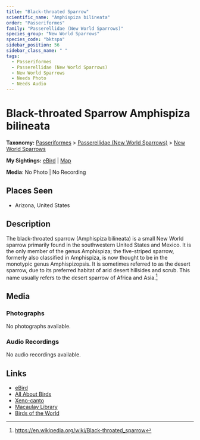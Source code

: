 ```yaml
---
title: "Black-throated Sparrow"
scientific_name: "Amphispiza bilineata"
order: "Passeriformes"
family: "Passerellidae (New World Sparrows)"
species_group: "New World Sparrows"
species_code: "bktspa"
sidebar_position: 56
sidebar_class_name: " "
tags: 
  - Passeriformes
  - Passerellidae (New World Sparrows)
  - New World Sparrows
  - Needs Photo
  - Needs Audio
---
```


# Black-throated Sparrow <span className='sci_name'>Amphispiza bilineata</span>

**Taxonomy:** [Passeriformes](/tags/passeriformes) > [Passerellidae (New World Sparrows)](/tags/passerellidae-new-world-sparrows) > [New World Sparrows](/tags/new-world-sparrows)

**My Sightings:** [eBird](https://ebird.org/lifelist?r=world&time=life&spp=bktspa) | [Map](/map?species_code=bktspa)

**Media**: No Photo | No Recording

## Places Seen

* Arizona, United States

## Description
The black-throated sparrow (Amphispiza bilineata) is a small New World sparrow primarily found in the southwestern United States and Mexico. It is the only member of the genus Amphispiza; the five-striped sparrow, formerly also classified in Amphispiza, is now thought to be in the monotypic genus Amphispizopsis.
It is sometimes referred to as the desert sparrow, due to its preferred habitat of arid desert hillsides and scrub. This name usually refers to the desert sparrow of Africa and Asia.[^1]

[^1]: https://en.wikipedia.org/wiki/Black-throated_sparrow

## Media
### Photographs
No photographs available.

### Audio Recordings
No audio recordings available.

## Links
* [eBird](https://ebird.org/species/bktspa) 
* [All About Birds](https://www.allaboutbirds.org/guide/bktspa) 
* [Xeno-canto](https://www.xeno-canto.org/species/amphispiza-bilineata) 
* [Macaulay Library](https://search.macaulaylibrary.org/catalog?taxonCode=bktspa&sort=rating_rank_desc)
* [Birds of the World](https://birdsoftheworld.org/bow/species/bktspa)
